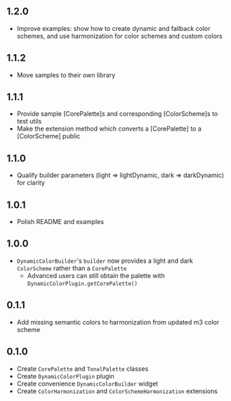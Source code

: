 ## 1.2.0

- Improve examples: show how to create dynamic and fallback color schemes, and use harmonization for color schemes and custom colors

## 1.1.2

- Move samples to their own library

## 1.1.1

- Provide sample [CorePalette]s and corresponding [ColorScheme]s to test utils
- Make the extension method which converts a [CorePalette] to a [ColorScheme] public

## 1.1.0

- Qualify builder parameters (light => lightDynamic, dark => darkDynamic) for clarity

## 1.0.1

- Polish README and examples

## 1.0.0

- `DynamicColorBuilder`'s `builder` now provides a light and dark `ColorScheme` rather than a `CorePalette`
  - Advanced users can still obtain the palette with `DynamicColorPlugin.getCorePalette()`

## 0.1.1

- Add missing semantic colors to harmonization from updated m3 color scheme

## 0.1.0

- Create `CorePalette` and `TonalPalette` classes
- Create `DynamicColorPlugin` plugin
- Create convenience `DynamicColorBuilder` widget
- Create `ColorHarmonization` and `ColorSchemeHarmonization` extensions
